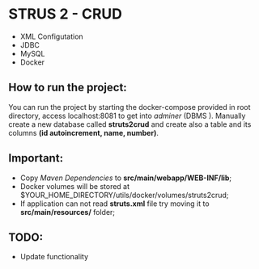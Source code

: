 # STRUS 2 - CRUD

- XML Configutation
- JDBC 
- MySQL
- Docker

## How to run the project:
You can run the project by starting the docker-compose provided in root directory,
access localhost:8081 to get into _adminer_ (DBMS ). Manually create a new database called **struts2crud** and create also a table and its columns **(id autoincrement, name, number)**.

## Important:
- Copy _Maven Dependencies_ to **src/main/webapp/WEB-INF/lib**;
- Docker volumes will be stored at $YOUR_HOME_DIRECTORY/utils/docker/volumes/struts2crud;
- If application can not read **struts.xml** file try moving it to **src/main/resources/** folder;

## TODO:
- Update functionality